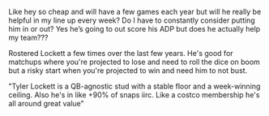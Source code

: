  Like hey so cheap and will have a few games each year but will he really be helpful in my line up every week? Do I have to constantly consider putting him in or out? Yes he’s going to out score his ADP but does he actually help my team??? 

Rostered Lockett a few times over the last few years. He's good for matchups where you're projected to lose and need to roll the dice on boom but a risky start when you're projected to win and need him to not bust.

"Tyler Lockett is a QB-agnostic stud with a stable floor and a week-winning ceiling. Also he's in like +90% of snaps iirc. Like a costco membership he's all around great value"
